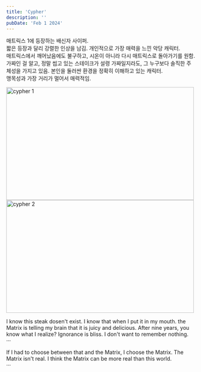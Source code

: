 ```yaml
---
title: 'Cypher'
description: ''
pubDate: 'Feb 1 2024'
---
```


매트릭스 1에 등장하는 배신자 사이퍼.<br>
짧은 등장과 달리 강렬한 인상을 남김. 개인적으로 가장 매력을 느낀 악당 캐릭터.<br>
매트릭스에서 깨어났음에도 불구하고, 시온이 아니라 다시 매트릭스로 돌아가기를 원함.<br>
가짜인 걸 알고, 정말 씹고 있는 스테이크가 설령 가짜일지라도, 그 누구보다 솔직한 주체성을 가지고 있음.
본인을 둘러싼 환경을 정확히 이해하고 있는 캐릭터.<br>
맹목성과 가장 거리가 멀어서 매력적임.

<img src="/images/cypher/1.webp" width="500px" height="300px" title="cypher 1"/>

<img src="/images/cypher/2.avif" width="500px" height="300px" title="cypher 2"/>

I know this steak dosen't exist. I know that when I put it in my mouth. the Matrix is telling my brain that it is juicy and delicious. After nine years, you know what I realize? Ignorance is bliss. I don't want to remember nothing.<br>
···

If I had to choose between that and the Matrix, I choose the Matrix.
The Matrix isn't real. I think the Matrix can be more real than this world.<br>
···
